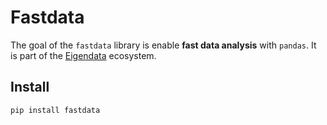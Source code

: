 # Fastdata



The goal of the `fastdata` library is enable **fast data analysis** with `pandas`. It is part of the [Eigendata](http://eigendata.co) ecosystem.

## Install

`pip install fastdata`
